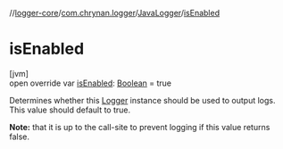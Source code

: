 //[logger-core](../../../index.md)/[com.chrynan.logger](../index.md)/[JavaLogger](index.md)/[isEnabled](is-enabled.md)

# isEnabled

[jvm]\
open override var [isEnabled](is-enabled.md): [Boolean](https://kotlinlang.org/api/latest/jvm/stdlib/kotlin/-boolean/index.html) = true

Determines whether this [Logger](https://developer.android.com/reference/kotlin/java/util/logging/Logger.html) instance should be used to output logs. This value should default to true.

**Note:** that it is up to the call-site to prevent logging if this value returns false.

